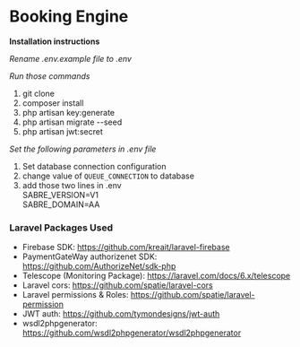 # Booking Engine

**Installation instructions**

*Rename .env.example file to .env*

*Run those commands* 
<br>
1. git clone <url>
2. composer install
3. php artisan key:generate
4. php artisan migrate --seed
5. php artisan jwt:secret

*Set the following parameters in .env file*
1. Set database connection configuration
2. change value of `QUEUE_CONNECTION` to database
3. add those two lines in .env <br>
SABRE_VERSION=V1 <br>
SABRE_DOMAIN=AA
   
<h3>Laravel Packages Used</h3>

* Firebase SDK: https://github.com/kreait/laravel-firebase
* PaymentGateWay authorizenet SDK: https://github.com/AuthorizeNet/sdk-php
* Telescope (Monitoring Package): https://laravel.com/docs/6.x/telescope
* Laravel cors: https://github.com/spatie/laravel-cors
* Laravel permissions & Roles: https://github.com/spatie/laravel-permission
* JWT auth: https://github.com/tymondesigns/jwt-auth
* wsdl2phpgenerator: https://github.com/wsdl2phpgenerator/wsdl2phpgenerator
